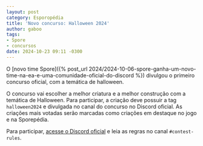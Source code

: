 ```yaml
---
layout: post
category: Esporopédia
title: 'Novo concurso: Halloween 2024'
author: gaboo
tags:
- Spore
- concursos
date: 2024-10-23 09:11 -0300
---
```

O [novo time Spore]({% post_url 2024/2024-10-06-spore-ganha-um-novo-time-na-ea-e-uma-comunidade-oficial-do-discord %})
 divulgou o primeiro concurso oficial, com a temática de halloween.
 
 O concurso vai escolher a melhor criatura e a melhor construção com a temática de Halloween. Para participar, a criação deve possuir a tag `halloween2024` e divulgada no canal do concurso no Discord oficial. As criações mais votadas serão marcadas como criações em destaque no jogo e na Sporepédia.
 
 Para participar, [acesse o Discord oficial](https://discord.gg/sporeofficial) e leia as regras no canal `#contest-rules`.
